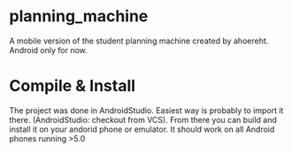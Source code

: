 # planning_machine
A mobile version of the student planning machine created by ahoereht. Android only for now.


# Compile & Install
The project was done in AndroidStudio. Easiest way is probably to import it there. (AndroidStudio: checkout from VCS).
From there you can build and install it on your andorid phone or emulator.
It should work on all Android phones running >5.0
